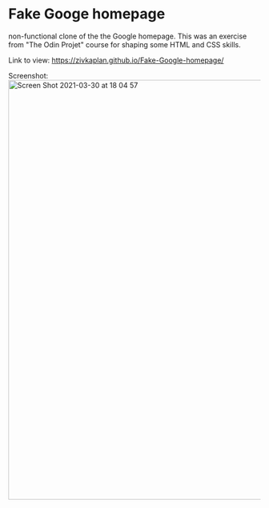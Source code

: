 # Fake Googe homepage

non-functional clone of the the Google homepage.
This was an exercise from "The Odin Projet" course for shaping some HTML and CSS skills.

Link to view: https://zivkaplan.github.io/Fake-Google-homepage/

Screenshot: 
<img width="838" alt="Screen Shot 2021-03-30 at 18 04 57" src="https://user-images.githubusercontent.com/80772683/113011579-99615180-9182-11eb-800b-ae6073971a3d.png">
